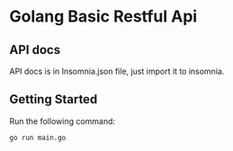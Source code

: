 # Golang Basic Restful Api

## API docs

API docs is in Insomnia.json file, just import it to insomnia.

## Getting Started

Run the following command:
```
go run main.go
```